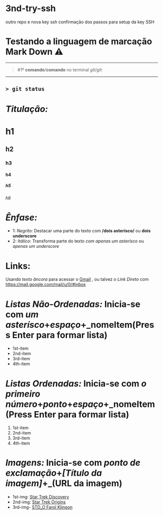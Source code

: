 # 3nd-try-ssh
outro repo e nova key ssh
confirmação dos passos para setup da key SSH

# Testando a linguagem de marcação __Mark Down__ ⚠️
---
> #1º **comando**/__comando__ no terminal _git_/*git*:
---
`> git status`
---
# _Titulação:_
# h1
## h2
### h3
#### h4
##### h5
###### h6

# _Ênfase:_
* 1: _Negrito:_ Destacar uma parte do texto com **/**dois asterísco**/** ou __dois underscore__
* 2: _Itálico:_ Transforma parte do texto *com apenas um asterísco* ou _apenas um underscore_

# Links:
Usando _texto âncora_ para acessar o [Gmail](https://mail.google.com/mail/u/0/#inbox) , ou talvez o 
_Link Direto_ com <https://mail.google.com/mail/u/0/#inbox>

# _Listas Não-Ordenadas:_ Inicia-se com _um asterísco_+_espaço_+_nomeItem(Press Enter para formar lista)
  * 1st-item
  * 2nd-item
  * 3rd-item
  * 4th-item

# _Listas Ordenadas:_ Inicia-se com _o primeiro número_+_ponto_+_espaço_+_nomeItem(Press Enter para formar lista)
  1. 1st-item
  2. 2nd-item
  3. 3rd-item
  4. 4th-item

# _Imagens:_ Inicia-se com _ponto de exclamação_+_[Título da imagem]_+_(URL da imagem)
  * 1st-img: [Star Trek Discovery](C:\Users\Marcos\Pictures\Star_Trek_Icones_Legais\ehiic28tl6eutqfdn9eggkm51b-8ccab4a677fcf8ecadbbf5aa42c1a927.png)
  * 2nd-img: [Star Trek Origins](‪C:\Users\Marcos\Pictures\Star_Trek_Icones_Legais\2023e4s392p836fbgemdqvut2f-c8e75759c97f7aa984ada4e45bd4cff0.png)
  * 3rd-img- [STD_O Farol Klingon](‪C:\Users\Marcos\Pictures\Star_Trek_Icones_Legais\star-trek-discovery-series-and-season-folder-icons-star-trek-discovery-s01-png-icon.jpg)
